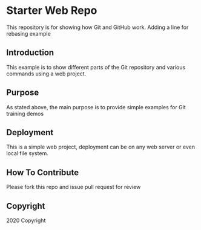 # Starter Web Repo

This repository is for showing how Git and GitHub work. Adding a line for rebasing example
## Introduction

This example is to show different parts of the Git repository and various commands using a web project.
## Purpose

As stated above, the main purpose is to provide simple examples for Git training demos

## Deployment

This is a simple web project, deployment can be on any web server or even local file system.

## How To Contribute

Please fork this repo and issue pull request for review

## Copyright

2020 Copyright